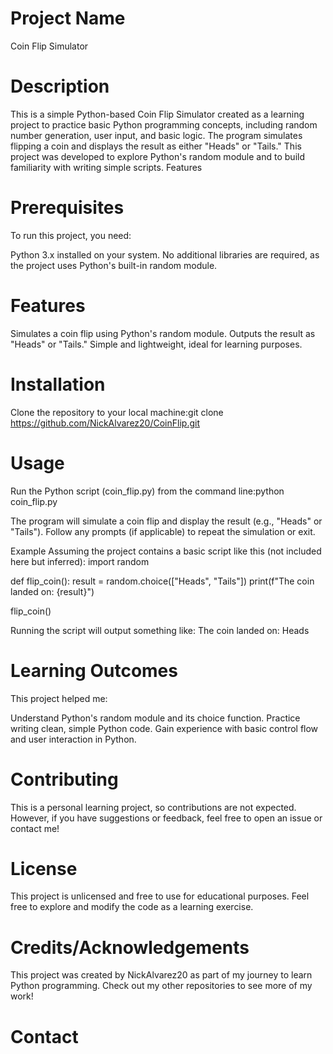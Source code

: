 # Project Name
Coin Flip Simulator

# Description
This is a simple Python-based Coin Flip Simulator created as a learning project to practice basic Python programming concepts, including random number generation, user input, and basic logic. The program simulates flipping a coin and displays the result as either "Heads" or "Tails." This project was developed to explore Python's random module and to build familiarity with writing simple scripts.
Features

# Prerequisites
To run this project, you need:

Python 3.x installed on your system.
No additional libraries are required, as the project uses Python's built-in random module.

# Features
Simulates a coin flip using Python's random module.
Outputs the result as "Heads" or "Tails."
Simple and lightweight, ideal for learning purposes.


# Installation

Clone the repository to your local machine:git clone https://github.com/NickAlvarez20/CoinFlip.git

# Usage

Run the Python script (coin_flip.py) from the command line:python coin_flip.py


The program will simulate a coin flip and display the result (e.g., "Heads" or "Tails").
Follow any prompts (if applicable) to repeat the simulation or exit.

Example
Assuming the project contains a basic script like this (not included here but inferred):
import random

def flip_coin():
    result = random.choice(["Heads", "Tails"])
    print(f"The coin landed on: {result}")

flip_coin()

Running the script will output something like:
The coin landed on: Heads


# Learning Outcomes

This project helped me:

Understand Python's random module and its choice function.
Practice writing clean, simple Python code.
Gain experience with basic control flow and user interaction in Python.

# Contributing
This is a personal learning project, so contributions are not expected. However, if you have suggestions or feedback, feel free to open an issue or contact me!

# License

This project is unlicensed and free to use for educational purposes. Feel free to explore and modify the code as a learning exercise.

# Credits/Acknowledgements

This project was created by NickAlvarez20 as part of my journey to learn Python programming. Check out my other repositories to see more of my work!

# Contact

